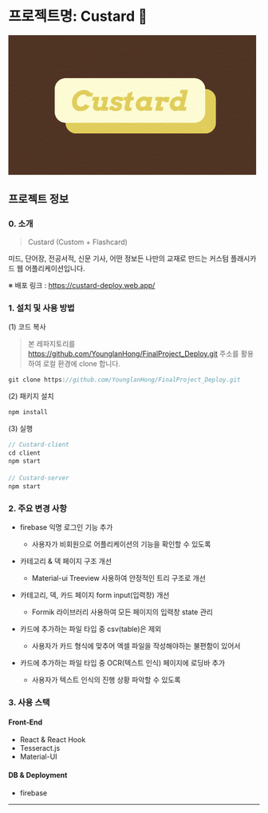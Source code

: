 # 프로젝트명: Custard 🍮
![Custard](./assets/Custard_logo.png) 

## 프로젝트 정보
### 0. 소개
> Custard (Custom + Flashcard)

미드, 단어장, 전공서적, 신문 기사, 어떤 정보든 나만의 교재로 만드는 커스텀 플래시카드 웹 어플리케이션입니다.

※ 배포 링크 :  https://custard-deploy.web.app/

### 1. 설치 및 사용 방법

(1) 코드 복사

> 본 레파지토리를 https://github.com/YounglanHong/FinalProject_Deploy.git 주소를 활용하여 로컬 환경에 clone 합니다. 
```js
git clone https://github.com/YounglanHong/FinalProject_Deploy.git
```
(2) 패키지 설치
```js
npm install
```
(3) 실행
```js
// Custard-client 
cd client
npm start

// Custard-server
npm start
```

### 2. 주요 변경 사항 
* firebase 익명 로그인 기능 추가
  - 사용자가 비회원으로 어플리케이션의 기능을 확인할 수 있도록
  
* 카테고리 & 덱 페이지 구조 개선
  - Material-ui Treeview 사용하여 안정적인 트리 구조로 개선

* 카테고리, 덱, 카드 페이지 form input(입력창) 개선
  - Formik 라이브러리 사용하여 모든 페이지의 입력창 state 관리

* 카드에 추가하는 파일 타입 중 csv(table)은 제외
  - 사용자가 카드 형식에 맞추어 엑셀 파일을 작성해야하는 불편함이 있어서
  
* 카드에 추가하는 파일 타입 중 OCR(텍스트 인식) 페이지에 로딩바 추가
  - 사용자가 텍스트 인식의 진행 상황 파악할 수 있도록


### 3. 사용 스택
#### Front-End
* React & React Hook
* Tesseract.js
* Material-UI

#### DB & Deployment
* firebase 

***


